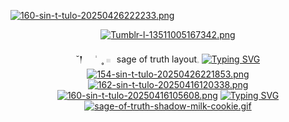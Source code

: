 [![160-sin-t-tulo-20250426222233.png](https://i.postimg.cc/hGfQgzV4/160-sin-t-tulo-20250426222233.png)](https://postimg.cc/94HQYfxs)
<div id="header" align="center">
 
[![Tumblr-l-13511005167342.png](https://i.postimg.cc/WbPHPkGv/Tumblr-l-13511005167342.png)](https://postimg.cc/LhNTthQC)

˘𒁹ㅤ ݃ㅤ˳  𓏼⠀sage of truth layout𓈒
  [![Typing SVG](https://readme-typing-svg.demolab.com?font=Fira+Code&pause=1000&color=9BC7F7&width=435&lines=%F0%9F%8C%8A++++++%E3%80%9C%E2%A0%80++++she%2Fher+%2F+bisexual!+%E2%99%A1)](https://git.io/typing-svg)
[![154-sin-t-tulo-20250426221853.png](https://i.postimg.cc/bN9tRjzP/154-sin-t-tulo-20250426221853.png)](https://postimg.cc/kBDGnz6Y)
[![162-sin-t-tulo-20250416120338.png](https://i.postimg.cc/mkxHmLzL/162-sin-t-tulo-20250416120338.png)](https://postimg.cc/gXDjJPHQ)
[![160-sin-t-tulo-20250416105608.png](https://i.postimg.cc/430c5XY9/160-sin-t-tulo-20250416105608.png)](https://postimg.cc/67dT6JLW)
<a href="https://git.io/typing-svg"><img src="https://readme-typing-svg.demolab.com?font=&pause=1000&color=6E99DA&width=435&lines=oooo+smc+skin+come+to+me+pls+%3A(" alt="Typing SVG" /></a>
[![sage-of-truth-shadow-milk-cookie.gif](https://i.postimg.cc/7ZkZr4Np/sage-of-truth-shadow-milk-cookie.gif)](https://postimg.cc/kBTmWkzc)
